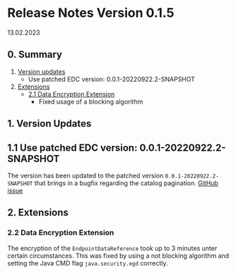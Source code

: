 # Release Notes Version 0.1.5

13.02.2023

## 0. Summary

1. [Version updates](#1-version-updates)
   - Use patched EDC version: 0.0.1-20220922.2-SNAPSHOT
2. [Extensions](#2-extensions)
   - [2.1 Data Encryption Extension](#22-data-encryption-extension)
       - Fixed usage of a blocking algorithm

## 1. Version Updates

## 1.1 Use patched EDC version: 0.0.1-20220922.2-SNAPSHOT

The version has been updated to the patched version `0.0.1-20220922.2-SNAPSHOT` that brings in a bugfix regarding the
catalog pagination. [GitHub issue](https://github.com/eclipse-edc/Connector/issues/2008)

## 2. Extensions

### 2.2 Data Encryption Extension

The encryption of the `EndpointDataReference` took up to 3 minutes unter certain circumstances.
This was fixed by using a not blocking algorithm and setting the Java CMD flag `java.security.egd` correctly.
